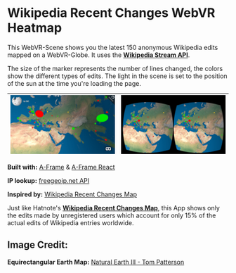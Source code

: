 # Wikipedia Recent Changes WebVR Heatmap

This WebVR-Scene shows you the latest 150 anonymous Wikipedia edits mapped on a WebVR-Globe.
It uses the <a href="https://www.mediawiki.org/wiki/API:Recent_changes_stream" title="Visit API description" target="blank">__Wikipedia Stream API__</a>.

The size of the marker represents the number of lines changed, the colors show the different types of edits. The light in the scene is set to the position of the sun at the time you're loading the page.

|<img src="app/assets/images/screen-desktop.jpg" alt="screenshot" />|<img src="app/assets/images/screen-mobile.jpg" alt="screenshot" />|
| --- | --- |

__Built with:__ <a href="https://aframe.io/" title="Visit page" target="_blank">A-Frame</a> & <a href="https://www.npmjs.com/package/aframe-react" title="Visit page" target="_blank">A-Frame React</a>

__IP lookup:__ <a href="https://freegeoip.net/" title="Visit page" target="_blank">freegeoip.net API</a>

__Inspired by:__ <a href="http://rcmap.hatnote.com/#en" target="_blank" title="Wikipedia Recent Changes Map">Wikipedia Recent Changes Map</a>

Just like Hatnote's <a href="http://rcmap.hatnote.com/#en" target="_blank" title="Wikipedia Recent Changes Map">__Wikipedia Recent Changes Map__</a>, this App shows only the edits made by unregistered users which account for only 15% of the actual edits of Wikipedia entries worldwide.


## Image Credit:
__Equirectangular Earth Map:__ <a href="http://www.shadedrelief.com/natural3/pages/textures.html" title="Visit page" target="blank">Natural Earth III - Tom Patterson</a>
